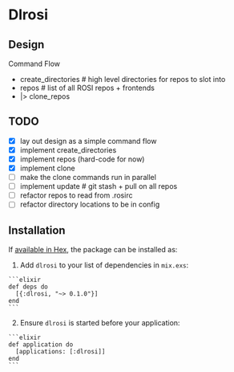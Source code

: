 # Dlrosi

## Design
Command Flow
- create_directories # high level directories for repos to slot into
- repos # list of all ROSI repos + frontends
- |> clone_repos

## TODO
- [x] lay out design as a simple command flow
- [x] implement create_directories
- [x] implement repos (hard-code for now)
- [x] implement clone
- [ ] make the clone commands run in parallel
- [ ] implement update # git stash + pull on all repos
- [ ] refactor repos to read from .rosirc
- [ ] refactor directory locations to be in config

## Installation

If [available in Hex](https://hex.pm/docs/publish), the package can be installed as:

  1. Add `dlrosi` to your list of dependencies in `mix.exs`:

    ```elixir
    def deps do
      [{:dlrosi, "~> 0.1.0"}]
    end
    ```

  2. Ensure `dlrosi` is started before your application:

    ```elixir
    def application do
      [applications: [:dlrosi]]
    end
    ```

